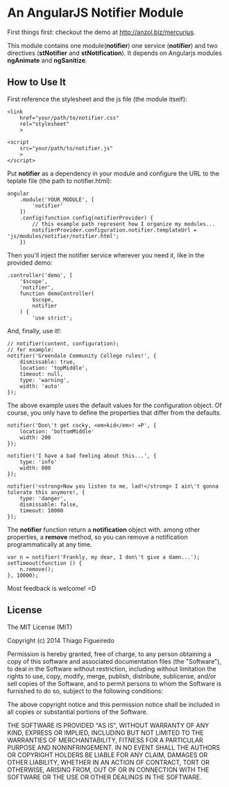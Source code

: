 An AngularJS Notifier Module
============================

First things first: checkout the demo at http://anzol.biz/mercurius.

This module contains one module(**notifier**) one service (**notifier**) and two directives (**stNotifier** and **stNotification**).
It depends on Angularjs modules **ngAnimate** and **ngSanitize**.

## How to Use It

First reference the stylesheet and the js file (the module itself):

    <link
        href="your/path/to/notifier.css"
        rel="stylesheet"
        >

    <script
        src="your/path/to/notifier.js"
        >
    </script>

Put **notifier** as a dependency in your module and configure the URL to the teplate file (the path to notifier.html):

    angular
        .module('YOUR_MODULE', [
            'notifier'
        ])
        .config(function config(notifierProvider) {
            // this example path represent how I organize my modules...
            notifierProvider.configuration.notifier.templateUrl = 'js/modules/notifier/notifier.html';
        })

Then you'll inject the notifier service wherever you need it, like in the provided demo:

    .controller('demo', [
        '$scope',
        'notifier',
        function demoController(
            $scope,
            notifier
        ) {
            'use strict';

And, finally, use it!:

    // notifier(content, configuration);
    // for example:
    notifier('Greendale Community College rules!', {
        dismissable: true,
        location: 'topMiddle',
        timeout: null,
        type: 'warning',
        width: 'auto'
    });

The above example uses the default values for the configuration object. Of course, you only have to define the properties that differ from the defaults.

    notifier('Don\'t get cocky, <em>kid</em>! =P', {
        location: 'bottomMiddle'
        width: 200
    });

    notifier('I have a bad feeling about this...', {
        type: 'info'
        width: 800
    });

    notifier('<strong>Now you listen to me, lad!</strong> I ain\'t gonna tolerate this anymore!, {
        type: 'danger',
        dismissable: false,
        timeout: 10000
    });

The **notifier** function return a **notification** object with. among other properties, a **remove** method, so you can remove a notification programmatically at any time.

    var n = notifier('Frankly, my dear, I don\'t give a damn...');
    setTimeout(function () {
        n.remove();
    }, 10000);

Most feedback is welcome! =D


## License

The MIT License (MIT)

Copyright (c) 2014 Thiago Figueiredo

Permission is hereby granted, free of charge, to any person obtaining a copy of
this software and associated documentation files (the "Software"), to deal in
the Software without restriction, including without limitation the rights to
use, copy, modify, merge, publish, distribute, sublicense, and/or sell copies of
the Software, and to permit persons to whom the Software is furnished to do so,
subject to the following conditions:

The above copyright notice and this permission notice shall be included in all
copies or substantial portions of the Software.

THE SOFTWARE IS PROVIDED "AS IS", WITHOUT WARRANTY OF ANY KIND, EXPRESS OR
IMPLIED, INCLUDING BUT NOT LIMITED TO THE WARRANTIES OF MERCHANTABILITY, FITNESS
FOR A PARTICULAR PURPOSE AND NONINFRINGEMENT. IN NO EVENT SHALL THE AUTHORS OR
COPYRIGHT HOLDERS BE LIABLE FOR ANY CLAIM, DAMAGES OR OTHER LIABILITY, WHETHER
IN AN ACTION OF CONTRACT, TORT OR OTHERWISE, ARISING FROM, OUT OF OR IN
CONNECTION WITH THE SOFTWARE OR THE USE OR OTHER DEALINGS IN THE SOFTWARE.
